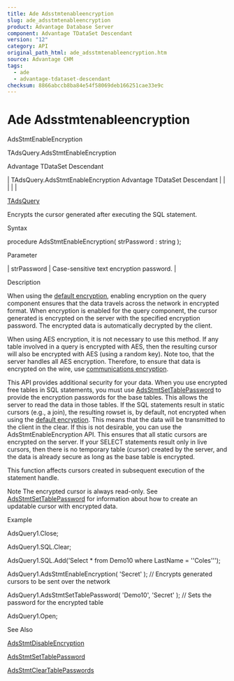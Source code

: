 ```yaml
---
title: Ade Adsstmtenableencryption
slug: ade_adsstmtenableencryption
product: Advantage Database Server
component: Advantage TDataSet Descendant
version: "12"
category: API
original_path_html: ade_adsstmtenableencryption.htm
source: Advantage CHM
tags:
  - ade
  - advantage-tdataset-descendant
checksum: 8866abccb8ba84e54f58069deb166251cae33e9c
---
```


# Ade Adsstmtenableencryption

AdsStmtEnableEncryption

TAdsQuery.AdsStmtEnableEncryption

Advantage TDataSet Descendant

| TAdsQuery.AdsStmtEnableEncryption  Advantage TDataSet Descendant |  |  |  |  |

[TAdsQuery](ade_tadsquery.md)

Encrypts the cursor generated after executing the SQL statement.

Syntax

procedure AdsStmtEnableEncryption( strPassword : string );

Parameter

| strPassword | Case-sensitive text encryption password. |

Description

When using the [default encryption](master_encryption.md), enabling encryption on the query component ensures that the data travels across the network in encrypted format. When encryption is enabled for the query component, the cursor generated is encrypted on the server with the specified encryption password. The encrypted data is automatically decrypted by the client.

When using AES encryption, it is not necessary to use this method. If any table involved in a query is encrypted with AES, then the resulting cursor will also be encrypted with AES (using a random key). Note too, that the server handles all AES encryption. Therefore, to ensure that data is encrypted on the wire, use [communications encryption](master_communications_encryption.md).

This API provides additional security for your data. When you use encrypted free tables in SQL statements, you must use [AdsStmtSetTablePassword](ade_adsstmtsettablepassword.md) to provide the encryption passwords for the base tables. This allows the server to read the data in those tables. If the SQL statements result in static cursors (e.g., a join), the resulting rowset is, by default, not encrypted when using the [default encryption](master_encryption.md). This means that the data will be transmitted to the client in the clear. If this is not desirable, you can use the AdsStmtEnableEncryption API. This ensures that all static cursors are encrypted on the server. If your SELECT statements result only in live cursors, then there is no temporary table (cursor) created by the server, and the data is already secure as long as the base table is encrypted.

This function affects cursors created in subsequent execution of the statement handle.

Note The encrypted cursor is always read-only. See [AdsStmtSetTablePassword](ade_adsstmtsettablepassword.md) for information about how to create an updatable cursor with encrypted data.

Example

AdsQuery1.Close;

AdsQuery1.SQL.Clear;

AdsQuery1.SQL.Add('Select \* from Demo10 where LastName = ''Coles''');

AdsQuery1.AdsStmtEnableEncryption( 'Secret' ); // Encrypts generated cursors to be sent over the network

AdsQuery1.AdsStmtSetTablePassword( 'Demo10', 'Secret' ); // Sets the password for the encrypted table

AdsQuery1.Open;

See Also

[AdsStmtDisableEncryption](ade_adsstmtdisableencryption.md)

[AdsStmtSetTablePassword](ade_adsstmtsettablepassword.md)

[AdsStmtClearTablePasswords](ade_adsstmtcleartablepasswords.md)
